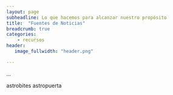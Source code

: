 ```yaml
---
layout: page
subheadline: Lo que hacemos para alcanzar nuestro propósito 
title:  "Fuentes de Noticias"
breadcrumb: true
categories:
    - recursos
header:
   image_fullwidth: "header.png"

---
```


...

astrobites
astropuerta
